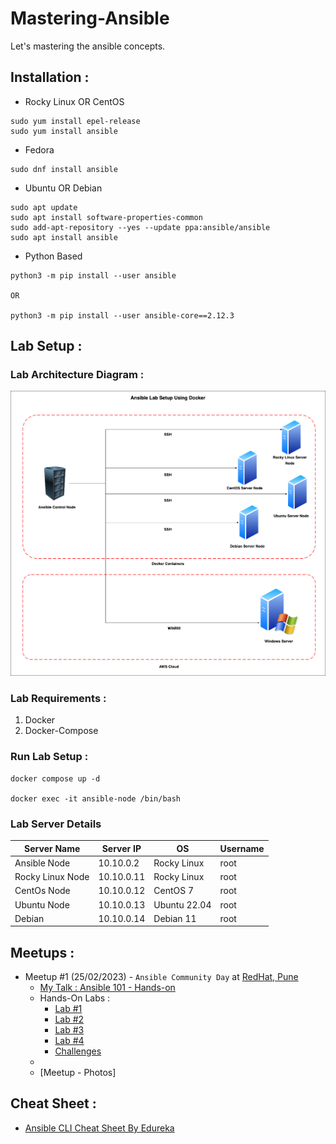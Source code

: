 # Mastering-Ansible
Let's mastering the ansible concepts.

## Installation :

* Rocky Linux OR CentOS

```
sudo yum install epel-release
sudo yum install ansible
```

* Fedora 

```
sudo dnf install ansible
```

* Ubuntu OR Debian

```
sudo apt update
sudo apt install software-properties-common
sudo add-apt-repository --yes --update ppa:ansible/ansible
sudo apt install ansible
```

* Python Based  

```
python3 -m pip install --user ansible

OR 

python3 -m pip install --user ansible-core==2.12.3
```

## Lab Setup :

### Lab Architecture Diagram :

![Lab Architecture Diagram](./photos/Ansible-Lab-Setup-Using-Docker.png)

### Lab Requirements :

1. Docker 
2. Docker-Compose

### Run Lab Setup :

```
docker compose up -d 

docker exec -it ansible-node /bin/bash
```

### Lab Server Details

| Server Name      | Server IP  | OS           | Username |
|------------------|------------|--------------|----------|
| Ansible Node     | 10.10.0.2  | Rocky Linux  | root     |
| Rocky Linux Node | 10.10.0.11 | Rocky Linux  | root     |
| CentOs Node      | 10.10.0.12 | CentOS 7     | root     |
| Ubuntu Node      | 10.10.0.13 | Ubuntu 22.04 | root     |
| Debian           | 10.10.0.14 | Debian 11    | root     |

## Meetups :

* Meetup #1 (25/02/2023) - `Ansible Community Day` at [RedHat, Pune](https://www.redhat.com/en)
    * [My Talk : Ansible 101 - Hands-on]()
    * Hands-On Labs :
        * [Lab #1](./labs/lab-1.md)
        * [Lab #2](./labs/Lab-2/lab-2.md)
        * [Lab #3](./labs/Lab-3/lab-3.md)
        * [Lab #4](./labs/Lab-4/lab-4.md)
        * [Challenges](./labs/challenges.md)
    * 
    * [Meetup - Photos]

## Cheat Sheet :

* [Ansible CLI Cheat Sheet By Edureka](./cheatsheets/Ansible-Cheat_Sheet_Edureka.png)